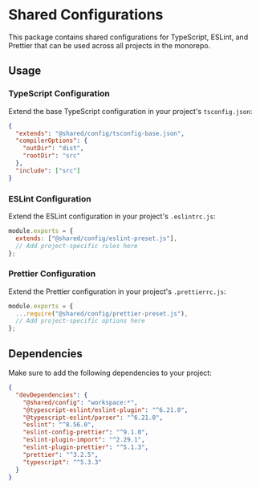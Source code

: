 # Shared Configurations

This package contains shared configurations for TypeScript, ESLint, and Prettier that can be used across all projects in the monorepo.

## Usage

### TypeScript Configuration

Extend the base TypeScript configuration in your project's `tsconfig.json`:

```json
{
  "extends": "@shared/config/tsconfig-base.json",
  "compilerOptions": {
    "outDir": "dist",
    "rootDir": "src"
  },
  "include": ["src"]
}
```

### ESLint Configuration

Extend the ESLint configuration in your project's `.eslintrc.js`:

```javascript
module.exports = {
  extends: ["@shared/config/eslint-preset.js"],
  // Add project-specific rules here
};
```

### Prettier Configuration

Extend the Prettier configuration in your project's `.prettierrc.js`:

```javascript
module.exports = {
  ...require("@shared/config/prettier-preset.js"),
  // Add project-specific options here
};
```

## Dependencies

Make sure to add the following dependencies to your project:

```json
{
  "devDependencies": {
    "@shared/config": "workspace:*",
    "@typescript-eslint/eslint-plugin": "^6.21.0",
    "@typescript-eslint/parser": "^6.21.0",
    "eslint": "^8.56.0",
    "eslint-config-prettier": "^9.1.0",
    "eslint-plugin-import": "^2.29.1",
    "eslint-plugin-prettier": "^5.1.3",
    "prettier": "^3.2.5",
    "typescript": "^5.3.3"
  }
}
```